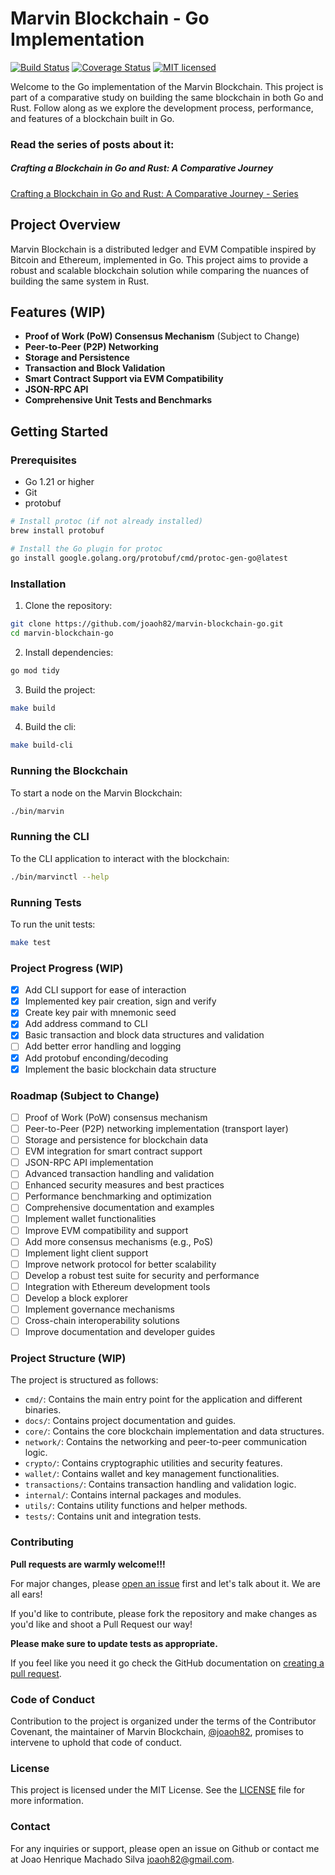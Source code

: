 # Marvin Blockchain - Go Implementation

[![Build Status](https://github.com/joaoh82/marvin-blockchain-go/workflows/Go/badge.svg)](https://github.com/joaoh82/marvin-blockchain-go/actions)
[![Coverage Status](https://coveralls.io/repos/github/joaoh82/marvin-blockchain-go/badge.svg?branch=main)](https://coveralls.io/github/joaoh82/marvin-blockchain-go?branch=main)
[![MIT licensed](https://img.shields.io/badge/license-MIT-blue.svg)](./LICENSE)

Welcome to the Go implementation of the Marvin Blockchain. This project is part of a comparative study on building the same blockchain in both Go and Rust. Follow along as we explore the development process, performance, and features of a blockchain built in Go.

### Read the series of posts about it:
##### Crafting a Blockchain in Go and Rust: A Comparative Journey
[Crafting a Blockchain in Go and Rust: A Comparative Journey - Series](https://hashblog.thepolyglotprogrammer.com/series/crafting-a-blockchain-in-go-and-rust-a-comparative-journey)

## Project Overview

Marvin Blockchain is a distributed ledger and EVM Compatible inspired by Bitcoin and Ethereum, implemented in Go. This project aims to provide a robust and scalable blockchain solution while comparing the nuances of building the same system in Rust.

## Features (WIP)

- **Proof of Work (PoW) Consensus Mechanism** (Subject to Change)
- **Peer-to-Peer (P2P) Networking**
- **Storage and Persistence**
- **Transaction and Block Validation**
- **Smart Contract Support via EVM Compatibility**
- **JSON-RPC API**
- **Comprehensive Unit Tests and Benchmarks**

## Getting Started

### Prerequisites

- Go 1.21 or higher
- Git
- protobuf
```sh
# Install protoc (if not already installed)
brew install protobuf

# Install the Go plugin for protoc
go install google.golang.org/protobuf/cmd/protoc-gen-go@latest
```

### Installation

1. Clone the repository:
```sh
git clone https://github.com/joaoh82/marvin-blockchain-go.git
cd marvin-blockchain-go
```

2. Install dependencies:
```sh
go mod tidy
```

3. Build the project:
```sh
make build
```

4. Build the cli:
```sh
make build-cli
```

### Running the Blockchain
To start a node on the Marvin Blockchain:
```sh
./bin/marvin
```

### Running the CLI
To the CLI application to interact with the blockchain:
```sh
./bin/marvinctl --help
```

### Running Tests
To run the unit tests:
```sh
make test
```

### Project Progress (WIP)
- [x] Add CLI support for ease of interaction
- [x] Implemented key pair creation, sign and verify
- [x] Create key pair with mnemonic seed
- [x] Add address command to CLI
- [x] Basic transaction and block data structures and validation
- [ ] Add better error handling and logging
- [x] Add protobuf enconding/decoding
- [x] Implement the basic blockchain data structure

### Roadmap (Subject to Change)
- [ ] Proof of Work (PoW) consensus mechanism
- [ ] Peer-to-Peer (P2P) networking implementation (transport layer)
- [ ] Storage and persistence for blockchain data
- [ ] EVM integration for smart contract support
- [ ] JSON-RPC API implementation
- [ ] Advanced transaction handling and validation
- [ ] Enhanced security measures and best practices
- [ ] Performance benchmarking and optimization
- [ ] Comprehensive documentation and examples
- [ ] Implement wallet functionalities
- [ ] Improve EVM compatibility and support
- [ ] Add more consensus mechanisms (e.g., PoS)
- [ ] Implement light client support
- [ ] Improve network protocol for better scalability
- [ ] Develop a robust test suite for security and performance
- [ ] Integration with Ethereum development tools
- [ ] Develop a block explorer
- [ ] Implement governance mechanisms
- [ ] Cross-chain interoperability solutions
- [ ] Improve documentation and developer guides

### Project Structure (WIP)
The project is structured as follows:
- `cmd/`: Contains the main entry point for the application and different binaries.
- `docs/`: Contains project documentation and guides.
- `core/`: Contains the core blockchain implementation and data structures.
- `network/`: Contains the networking and peer-to-peer communication logic.
- `crypto/`: Contains cryptographic utilities and security features.
- `wallet/`: Contains wallet and key management functionalities.
- `transactions/`: Contains transaction handling and validation logic.
- `internal/`: Contains internal packages and modules.
- `utils/`: Contains utility functions and helper methods.
- `tests/`: Contains unit and integration tests.

### Contributing
**Pull requests are warmly welcome!!!**

For major changes, please [open an issue](https://github.com/joaoh82/marvin-blockchain-go/issues/new) first and let's talk about it. We are all ears!

If you'd like to contribute, please fork the repository and make changes as you'd like and shoot a Pull Request our way!

**Please make sure to update tests as appropriate.**

If you feel like you need it go check the GitHub documentation on [creating a pull request](https://help.github.com/en/github/collaborating-with-issues-and-pull-requests/creating-a-pull-request).

### Code of Conduct

Contribution to the project is organized under the terms of the
Contributor Covenant, the maintainer of Marvin Blockchain, [@joaoh82](https://github.com/joaoh82), promises to
intervene to uphold that code of conduct.

### License
This project is licensed under the MIT License. See the [LICENSE](LICENSE) file for more information.

### Contact
For any inquiries or support, please open an issue on Github or contact me at Joao Henrique Machado Silva <joaoh82@gmail.com>.
